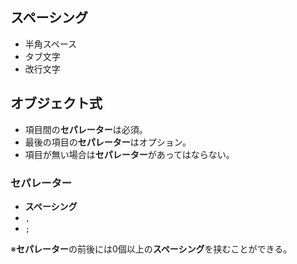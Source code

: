 ## スペーシング
- 半角スペース
- タブ文字
- 改行文字

## オブジェクト式
- 項目間の**セパレーター**は必須。
- 最後の項目の**セパレーター**はオプション。
- 項目が無い場合は**セパレーター**があってはならない。

### セパレーター
- **スペーシング**
- `,`
- `;`

※**セパレーター**の前後には0個以上の**スペーシング**を挟むことができる。

